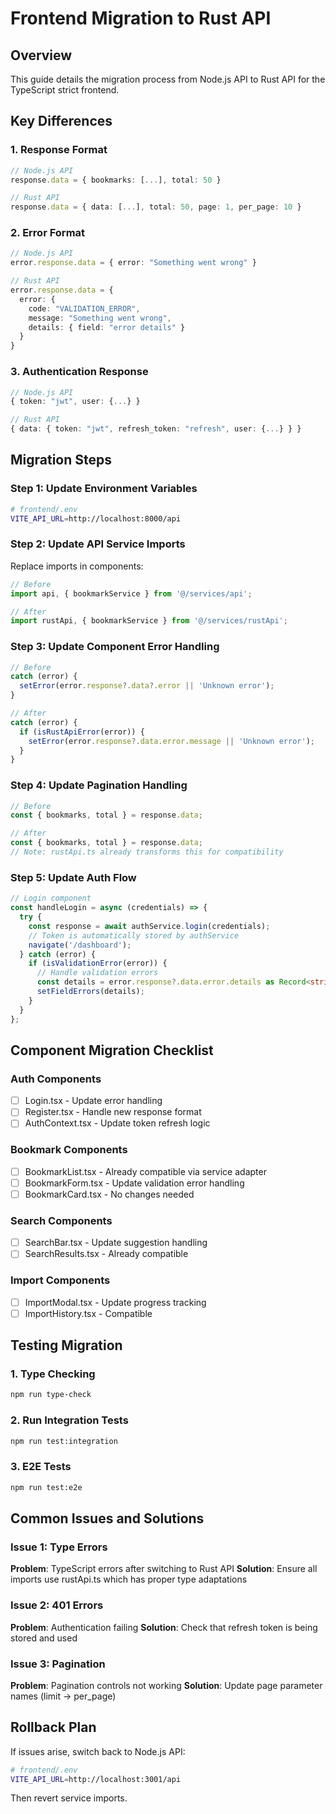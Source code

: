 # Frontend Migration to Rust API

## Overview
This guide details the migration process from Node.js API to Rust API for the TypeScript strict frontend.

## Key Differences

### 1. Response Format
```typescript
// Node.js API
response.data = { bookmarks: [...], total: 50 }

// Rust API
response.data = { data: [...], total: 50, page: 1, per_page: 10 }
```

### 2. Error Format
```typescript
// Node.js API
error.response.data = { error: "Something went wrong" }

// Rust API
error.response.data = { 
  error: { 
    code: "VALIDATION_ERROR", 
    message: "Something went wrong",
    details: { field: "error details" }
  } 
}
```

### 3. Authentication Response
```typescript
// Node.js API
{ token: "jwt", user: {...} }

// Rust API
{ data: { token: "jwt", refresh_token: "refresh", user: {...} } }
```

## Migration Steps

### Step 1: Update Environment Variables
```bash
# frontend/.env
VITE_API_URL=http://localhost:8000/api
```

### Step 2: Update API Service Imports
Replace imports in components:
```typescript
// Before
import api, { bookmarkService } from '@/services/api';

// After
import rustApi, { bookmarkService } from '@/services/rustApi';
```

### Step 3: Update Component Error Handling
```typescript
// Before
catch (error) {
  setError(error.response?.data?.error || 'Unknown error');
}

// After
catch (error) {
  if (isRustApiError(error)) {
    setError(error.response?.data.error.message || 'Unknown error');
  }
}
```

### Step 4: Update Pagination Handling
```typescript
// Before
const { bookmarks, total } = response.data;

// After
const { bookmarks, total } = response.data;
// Note: rustApi.ts already transforms this for compatibility
```

### Step 5: Update Auth Flow
```typescript
// Login component
const handleLogin = async (credentials) => {
  try {
    const response = await authService.login(credentials);
    // Token is automatically stored by authService
    navigate('/dashboard');
  } catch (error) {
    if (isValidationError(error)) {
      // Handle validation errors
      const details = error.response?.data.error.details as Record<string, string>;
      setFieldErrors(details);
    }
  }
};
```

## Component Migration Checklist

### Auth Components
- [ ] Login.tsx - Update error handling
- [ ] Register.tsx - Handle new response format
- [ ] AuthContext.tsx - Update token refresh logic

### Bookmark Components
- [ ] BookmarkList.tsx - Already compatible via service adapter
- [ ] BookmarkForm.tsx - Update validation error handling
- [ ] BookmarkCard.tsx - No changes needed

### Search Components
- [ ] SearchBar.tsx - Update suggestion handling
- [ ] SearchResults.tsx - Already compatible

### Import Components
- [ ] ImportModal.tsx - Update progress tracking
- [ ] ImportHistory.tsx - Compatible

## Testing Migration

### 1. Type Checking
```bash
npm run type-check
```

### 2. Run Integration Tests
```bash
npm run test:integration
```

### 3. E2E Tests
```bash
npm run test:e2e
```

## Common Issues and Solutions

### Issue 1: Type Errors
**Problem**: TypeScript errors after switching to Rust API
**Solution**: Ensure all imports use rustApi.ts which has proper type adaptations

### Issue 2: 401 Errors
**Problem**: Authentication failing
**Solution**: Check that refresh token is being stored and used

### Issue 3: Pagination
**Problem**: Pagination controls not working
**Solution**: Update page parameter names (limit → per_page)

## Rollback Plan
If issues arise, switch back to Node.js API:
```bash
# frontend/.env
VITE_API_URL=http://localhost:3001/api
```

Then revert service imports.